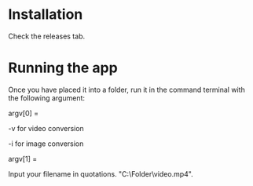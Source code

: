 # Installation

Check the releases tab.

# Running the app

Once you have placed it into a folder, run it in the command terminal with the following argument:


argv[0] =

-v for video conversion

-i for image conversion


argv[1] =

Input your filename in quotations. "C:\Folder\video.mp4".
